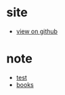 # site

 - [view on github](https://github.com/morison28/morison28.github.io)

# note

- [test](/test/test.md)
- [books](/books/home.md)